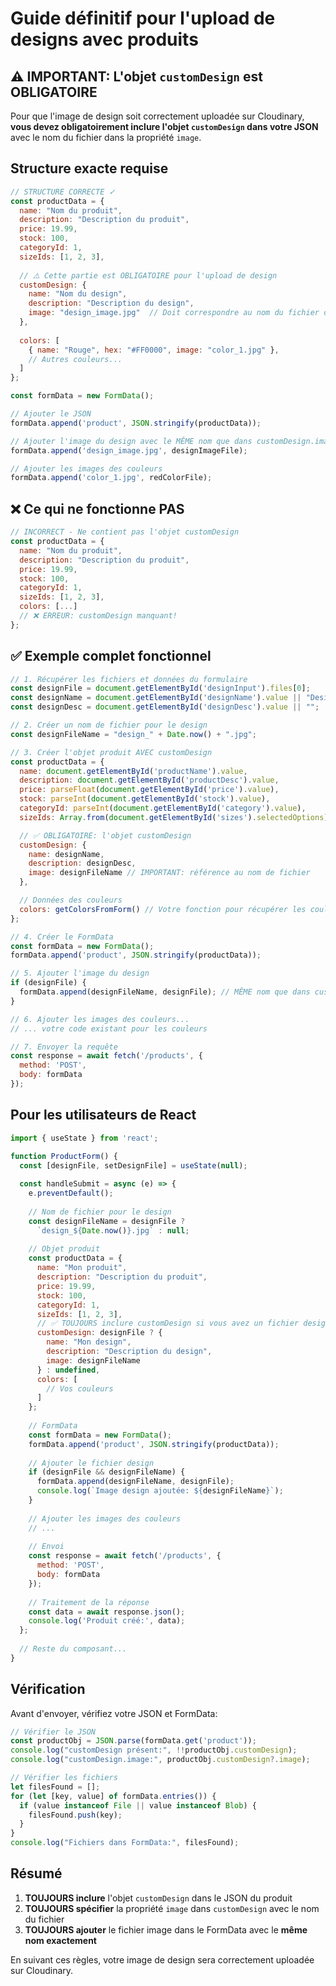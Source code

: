 # Guide définitif pour l'upload de designs avec produits

## ⚠️ IMPORTANT: L'objet `customDesign` est OBLIGATOIRE

Pour que l'image de design soit correctement uploadée sur Cloudinary, **vous devez obligatoirement inclure l'objet `customDesign` dans votre JSON** avec le nom du fichier dans la propriété `image`.

## Structure exacte requise

```javascript
// STRUCTURE CORRECTE ✓
const productData = {
  name: "Nom du produit",
  description: "Description du produit",
  price: 19.99,
  stock: 100,
  categoryId: 1,
  sizeIds: [1, 2, 3],
  
  // ⚠️ Cette partie est OBLIGATOIRE pour l'upload de design
  customDesign: {
    name: "Nom du design",
    description: "Description du design",
    image: "design_image.jpg"  // Doit correspondre au nom du fichier dans FormData
  },
  
  colors: [
    { name: "Rouge", hex: "#FF0000", image: "color_1.jpg" },
    // Autres couleurs...
  ]
};

const formData = new FormData();

// Ajouter le JSON
formData.append('product', JSON.stringify(productData));

// Ajouter l'image du design avec le MÊME nom que dans customDesign.image
formData.append('design_image.jpg', designImageFile);

// Ajouter les images des couleurs
formData.append('color_1.jpg', redColorFile);
```

## ❌ Ce qui ne fonctionne PAS

```javascript
// INCORRECT - Ne contient pas l'objet customDesign
const productData = {
  name: "Nom du produit",
  description: "Description du produit",
  price: 19.99,
  stock: 100,
  categoryId: 1,
  sizeIds: [1, 2, 3],
  colors: [...]
  // ❌ ERREUR: customDesign manquant!
};
```

## ✅ Exemple complet fonctionnel

```javascript
// 1. Récupérer les fichiers et données du formulaire
const designFile = document.getElementById('designInput').files[0];
const designName = document.getElementById('designName').value || "Design par défaut";
const designDesc = document.getElementById('designDesc').value || "";

// 2. Créer un nom de fichier pour le design
const designFileName = "design_" + Date.now() + ".jpg";

// 3. Créer l'objet produit AVEC customDesign
const productData = {
  name: document.getElementById('productName').value,
  description: document.getElementById('productDesc').value,
  price: parseFloat(document.getElementById('price').value),
  stock: parseInt(document.getElementById('stock').value),
  categoryId: parseInt(document.getElementById('category').value),
  sizeIds: Array.from(document.getElementById('sizes').selectedOptions).map(o => parseInt(o.value)),

  // ✅ OBLIGATOIRE: l'objet customDesign
  customDesign: {
    name: designName,
    description: designDesc,
    image: designFileName // IMPORTANT: référence au nom de fichier
  },

  // Données des couleurs
  colors: getColorsFromForm() // Votre fonction pour récupérer les couleurs
};

// 4. Créer le FormData
const formData = new FormData();
formData.append('product', JSON.stringify(productData));

// 5. Ajouter l'image du design
if (designFile) {
  formData.append(designFileName, designFile); // MÊME nom que dans customDesign.image
}

// 6. Ajouter les images des couleurs...
// ... votre code existant pour les couleurs

// 7. Envoyer la requête
const response = await fetch('/products', {
  method: 'POST',
  body: formData
});
```

## Pour les utilisateurs de React

```jsx
import { useState } from 'react';

function ProductForm() {
  const [designFile, setDesignFile] = useState(null);
  
  const handleSubmit = async (e) => {
    e.preventDefault();
    
    // Nom de fichier pour le design
    const designFileName = designFile ? 
      `design_${Date.now()}.jpg` : null;
    
    // Objet produit
    const productData = {
      name: "Mon produit",
      description: "Description du produit",
      price: 19.99,
      stock: 100,
      categoryId: 1,
      sizeIds: [1, 2, 3],
      // ✅ TOUJOURS inclure customDesign si vous avez un fichier design
      customDesign: designFile ? {
        name: "Mon design",
        description: "Description du design",
        image: designFileName
      } : undefined,
      colors: [
        // Vos couleurs
      ]
    };
    
    // FormData
    const formData = new FormData();
    formData.append('product', JSON.stringify(productData));
    
    // Ajouter le fichier design
    if (designFile && designFileName) {
      formData.append(designFileName, designFile);
      console.log(`Image design ajoutée: ${designFileName}`);
    }
    
    // Ajouter les images des couleurs
    // ...
    
    // Envoi
    const response = await fetch('/products', {
      method: 'POST',
      body: formData
    });
    
    // Traitement de la réponse
    const data = await response.json();
    console.log('Produit créé:', data);
  };
  
  // Reste du composant...
}
```

## Vérification

Avant d'envoyer, vérifiez votre JSON et FormData:

```javascript
// Vérifier le JSON
const productObj = JSON.parse(formData.get('product'));
console.log("customDesign présent:", !!productObj.customDesign);
console.log("customDesign.image:", productObj.customDesign?.image);

// Vérifier les fichiers
let filesFound = [];
for (let [key, value] of formData.entries()) {
  if (value instanceof File || value instanceof Blob) {
    filesFound.push(key);
  }
}
console.log("Fichiers dans FormData:", filesFound);
```

## Résumé

1. **TOUJOURS inclure** l'objet `customDesign` dans le JSON du produit
2. **TOUJOURS spécifier** la propriété `image` dans `customDesign` avec le nom du fichier
3. **TOUJOURS ajouter** le fichier image dans le FormData avec le **même nom exactement**

En suivant ces règles, votre image de design sera correctement uploadée sur Cloudinary. 